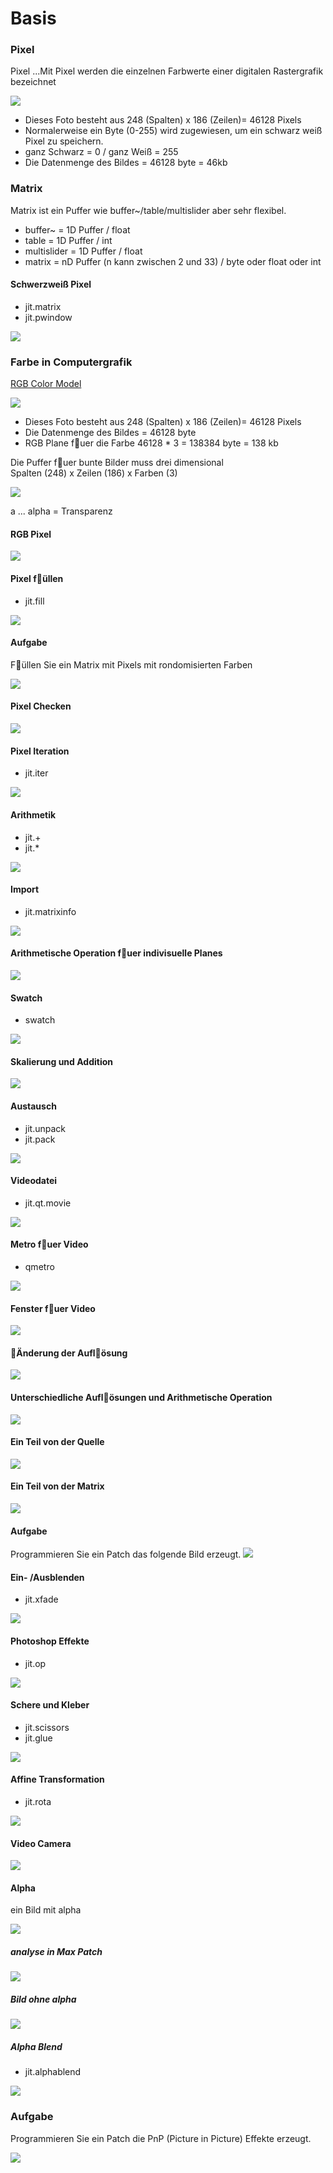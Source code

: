 # Basis

### Pixel

Pixel ...Mit Pixel werden die einzelnen Farbwerte einer digitalen Rastergrafik bezeichnet
            
![](K1/mono.jpg) 

- Dieses Foto besteht aus 248 (Spalten) x 186 (Zeilen)= 46128 Pixels
- Normalerweise ein Byte (0-255) wird zugewiesen, um ein schwarz weiß Pixel zu speichern. 
- ganz Schwarz = 0 / ganz Weiß = 255
- Die Datenmenge des Bildes = 46128 byte = 46kb

### Matrix

Matrix ist ein Puffer wie buffer~/table/multislider aber sehr flexibel.

- buffer~ = 1D Puffer / float
- table = 1D Puffer / int
- multislider = 1D Puffer / float
- matrix = nD Puffer (n kann zwischen 2 und 33) / byte oder float oder int

#### Schwerzweiß Pixel

- jit.matrix
- jit.pwindow

![](K1/1.png)

### Farbe in Computergrafik

[RGB Color Model ](https://www.w3schools.com/colors/colors_picker.asp)

![](K1/park.jpg) 

- Dieses Foto besteht aus 248 (Spalten) x 186 (Zeilen)= 46128 Pixels
- Die Datenmenge des Bildes = 46128 byte 
- RGB Plane f￿uer die Farbe 46128 * 3 = 138384 byte = 138 kb

Die Puffer f￿uer bunte Bilder muss drei dimensional  
Spalten (248) x Zeilen (186) x Farben (3)

![](K1/plane.png)

a ... alpha = Transparenz

#### RGB Pixel

![](K1/2.png)

#### Pixel f￿üllen

- jit.fill

![](K1/2_fill.png)

#### Aufgabe

F￿üllen Sie ein Matrix mit Pixels mit rondomisierten Farben

![](K1/assignment0.png)


#### Pixel Checken

![](K1/2_check.png)


#### Pixel Iteration

- jit.iter

![](K1/2_iter.png)


#### Arithmetik

- jit.+
- jit.*

![](K1/3.png)

#### Import


- jit.matrixinfo

![](K1/4.png)


#### Arithmetische Operation f￿uer indivisuelle Planes

![](K1/5.png)

#### Swatch

- swatch

![](K1/6.png)


#### Skalierung und Addition

![](K1/6_extra.png)


#### Austausch

- jit.unpack
- jit.pack

![](K1/7.png)


#### Videodatei

- jit.qt.movie

![](K1/8.png)

#### Metro f￿uer Video

- qmetro

![](K1/9.png)


#### Fenster f￿uer Video

![](K1/10.png)


#### ￿Änderung der Aufl￿ösung 

![](K1/11.png)

#### Unterschiedliche Aufl￿ösungen und Arithmetische Operation

![](K1/11_extra.png)


#### Ein Teil von der Quelle

![](K1/12.png)

#### Ein Teil von der Matrix

![](K1/13.png)

#### Aufgabe

Programmieren Sie ein Patch das folgende Bild erzeugt. 
![](K1/assignment.png)

#### Ein- /Ausblenden

- jit.xfade

![](K1/14.png)


#### Photoshop Effekte

- jit.op

![](K1/15.png)

#### Schere und Kleber

- jit.scissors
- jit.glue

![](K1/16.png)

#### Affine Transformation

- jit.rota

![](K1/16_affine.png)
#### Video Camera 

![](K1/17.png)


#### Alpha

ein Bild mit alpha

![](K1/apple.png)


##### analyse in Max Patch

![](K1/18.png)


##### Bild ohne alpha

![](K1/18_example.png)

##### Alpha Blend

- jit.alphablend

![](K1/18_blend.png)

### Aufgabe

Programmieren Sie ein Patch die PnP (Picture in Picture) Effekte erzeugt. 


![](K1/assignment2.png)

